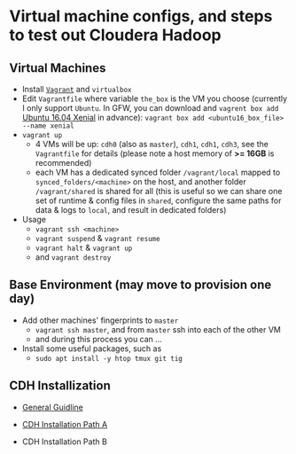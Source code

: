 # Virtual machine configs, and steps to test out Cloudera Hadoop

## Virtual Machines
* Install [`Vagrant`](http://www.vagrantup.com) and `virtualbox`
* Edit `Vagrantfile` where variable `the_box` is the VM you choose (currently I only support `Ubuntu`. In GFW, you can download and `vagrent box add` [Ubuntu 16.04 Xenial](https://cloud-images.ubuntu.com/xenial/current/) in advance): `vagrant box add <ubuntu16_box_file> --name xenial`
* `vagrant up`
  * 4 VMs will be up: `cdh0` (also as `master`), `cdh1`, `cdh1`, `cdh3`, see the `Vagrantfile` for details (please note a host memory of **>= 16GB** is recommended)
  * each VM has a dedicated synced folder `/vagrant/local` mapped to `synced_folders/<machine>` on the host, and another folder `/vagrant/shared` is shared for all (this is useful so we can share one set of runtime & config files in `shared`, configure the same paths for data & logs to `local`, and result in dedicated folders)
* Usage
  * `vagrant ssh <machine>`
  * `vagrant suspend` & `vagrant resume`
  * `vagrant halt` & `vagrant up`
  * and `vagrant destroy`

## Base Environment (may move to provision one day)
* Add other machines' fingerprints to `master`
  * `vagrant ssh master`, and from `master` ssh into each of the other VM
  * and during this process you can ...
* Install some useful packages, such as
  * `sudo apt install -y htop tmux git tig`

## CDH Installization
* [General Guidline](https://www.cloudera.com/documentation/enterprise/latest/topics/installation_installation.html)

* [CDH Installation Path A](docs/cdh-install-path-a.md)

* CDH Installation Path B
